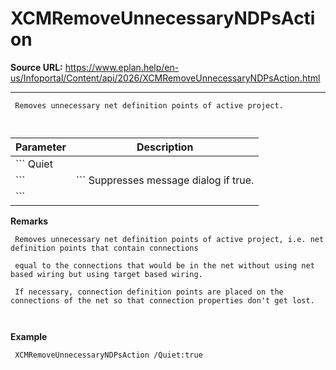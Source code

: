 # XCMRemoveUnnecessaryNDPsAction

**Source URL:** https://www.eplan.help/en-us/Infoportal/Content/api/2026/XCMRemoveUnnecessaryNDPsAction.html

---

```
 Removes unnecessary net definition points of active project.
 
```

  

| Parameter | Description |
| --- | --- |
| ``` Quiet ``` | ``` Suppresses message dialog if true. ``` |

**Remarks**

```
 Removes unnecessary net definition points of active project, i.e. net definition points that contain connections
 equal to the connections that would be in the net without using net based wiring but using target based wiring.
 If necessary, connection definition points are placed on the connections of the net so that connection properties don't get lost.
 
```

**Example**

```
 XCMRemoveUnnecessaryNDPsAction /Quiet:true
 
```